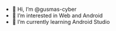 - 👋 Hi, I’m @gusmas-cyber
- 👀 I’m interested in Web and Android
- 🌱 I’m currently learning Android Studio

<!---
gusmas-cyber/gusmas-cyber is a ✨ special ✨ repository because its `README.md` (this file) appears on your GitHub profile.
You can click the Preview link to take a look at your changes.
--->
